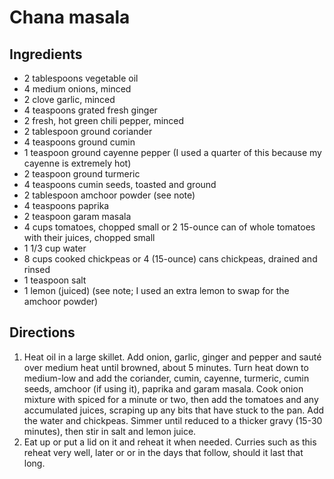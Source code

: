 Chana masala
============

Ingredients
-----------

- 2 tablespoons vegetable oil
- 4 medium onions, minced
- 2 clove garlic, minced
- 4 teaspoons grated fresh ginger
- 2 fresh, hot green chili pepper, minced
- 2 tablespoon ground coriander
- 4 teaspoons ground cumin
- 1 teaspoon ground cayenne pepper (I used a quarter of this because my cayenne is extremely hot)
- 2 teaspoon ground turmeric
- 4 teaspoons cumin seeds, toasted and ground
- 2 tablespoon amchoor powder (see note)
- 4 teaspoons paprika
- 2 teaspoon garam masala
- 4 cups tomatoes, chopped small or 2 15-ounce can of whole tomatoes with their juices, chopped small
- 1 1/3 cup water
- 8 cups cooked chickpeas or 4 (15-ounce) cans chickpeas, drained and rinsed
- 1 teaspoon salt
- 1 lemon (juiced) (see note; I used an extra lemon to swap for the amchoor powder)

Directions
----------

1. Heat oil in a large skillet. Add onion, garlic, ginger and pepper and sauté over medium heat until browned, about 5 minutes. Turn heat down to medium-low and add the coriander, cumin, cayenne, turmeric, cumin seeds, amchoor (if using it), paprika and garam masala. Cook onion mixture with spiced for a minute or two, then add the tomatoes and any accumulated juices, scraping up any bits that have stuck to the pan. Add the water and chickpeas. Simmer until reduced to a thicker gravy (15-30 minutes), then stir in salt and lemon juice.
2. Eat up or put a lid on it and reheat it when needed. Curries such as this reheat very well, later or or in the days that follow, should it last that long.

